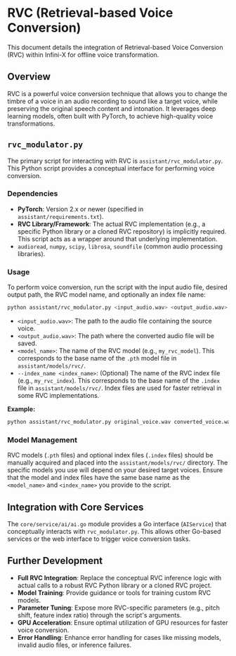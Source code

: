 
# RVC (Retrieval-based Voice Conversion)

This document details the integration of Retrieval-based Voice Conversion (RVC) within Infini-X for offline voice transformation.

## Overview

RVC is a powerful voice conversion technique that allows you to change the timbre of a voice in an audio recording to sound like a target voice, while preserving the original speech content and intonation. It leverages deep learning models, often built with PyTorch, to achieve high-quality voice transformations.

## `rvc_modulator.py`

The primary script for interacting with RVC is `assistant/rvc_modulator.py`. This Python script provides a conceptual interface for performing voice conversion.

### Dependencies

-   **PyTorch**: Version 2.x or newer (specified in `assistant/requirements.txt`).
-   **RVC Library/Framework**: The actual RVC implementation (e.g., a specific Python library or a cloned RVC repository) is implicitly required. This script acts as a wrapper around that underlying implementation.
-   `audioread`, `numpy`, `scipy`, `librosa`, `soundfile` (common audio processing libraries).

### Usage

To perform voice conversion, run the script with the input audio file, desired output path, the RVC model name, and optionally an index file name:

```bash
python assistant/rvc_modulator.py <input_audio.wav> <output_audio.wav> <model_name> [--index_name <index_name>]
```

-   `<input_audio.wav>`: The path to the audio file containing the source voice.
-   `<output_audio.wav>`: The path where the converted audio file will be saved.
-   `<model_name>`: The name of the RVC model (e.g., `my_rvc_model`). This corresponds to the base name of the `.pth` model file in `assistant/models/rvc/`.
-   `--index_name <index_name>`: (Optional) The name of the RVC index file (e.g., `my_rvc_index`). This corresponds to the base name of the `.index` file in `assistant/models/rvc/`. Index files are used for faster retrieval in some RVC implementations.

**Example:**

```bash
python assistant/rvc_modulator.py original_voice.wav converted_voice.wav celebrity_voice --index_name celebrity_index
```

### Model Management

RVC models (`.pth` files) and optional index files (`.index` files) should be manually acquired and placed into the `assistant/models/rvc/` directory. The specific models you use will depend on your desired target voices. Ensure that the model and index files have the same base name as the `<model_name>` and `<index_name>` you provide to the script.

## Integration with Core Services

The `core/service/ai/ai.go` module provides a Go interface (`AIService`) that conceptually interacts with `rvc_modulator.py`. This allows other Go-based services or the web interface to trigger voice conversion tasks.

## Further Development

-   **Full RVC Integration**: Replace the conceptual RVC inference logic with actual calls to a robust RVC Python library or a cloned RVC project.
-   **Model Training**: Provide guidance or tools for training custom RVC models.
-   **Parameter Tuning**: Expose more RVC-specific parameters (e.g., pitch shift, feature index ratio) through the script's arguments.
-   **GPU Acceleration**: Ensure optimal utilization of GPU resources for faster voice conversion.
-   **Error Handling**: Enhance error handling for cases like missing models, invalid audio files, or inference failures.
